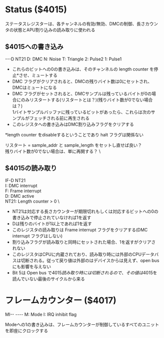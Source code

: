 # Status ($4015)

ステータスレジスターは、各チャンネルの有効/無効、DMCの制御、長さカウンタの状態とAPU割り込みの読み取りに使われる

## $4015への書き込み

---D NT21
D: DMC
N: Noise
T: Triangle
2: Pulse2
1: Pulse1

- これらのビットへの0の書き込みは、そのチャンネルの length counter を停止*させ、ミュートする
- DMC フラグがクリアされると、DMCの残りバイト数は0にセットされ、DMCはミュートになる
- DMC フラグがセットされると、DMCサンプルは残っているバイトが0の場合にのみリスタートする(リスタートとは？)(残りバイト数が0でない場合は？) \
  1バイトサンプルバッファに残っているビットがあったら、これらは次のサンプルがフェッチされる前に再生される
- このレジスタへの書き込みはDMC割り込みフラグをクリアする

*length counter をdisableするということであり halt フラグは関係ない

リスタート = sample_addr と sample_length をセットし直せば良い？ \
残りバイト数が0でない場合は、単に再開する？ \

## $4015の読み取り

IF-D NT21 \
I: DMC interrupt \
F: Frame interrupt \
D: DMC active \
NT21: Length counter > 0 \

- NT21は対応する長さカウンターが期限切れもしくは対応するビットへの0の書き込みで停止されていなければ1を返す
- Dは残りのバイトが1以上であれば1を返す
- このレジスタの読み取りは Frame interrupt フラグをクリアする(DMC interrupt フラグはしない)
- 割り込みフラグが読み取りと同時にセットされた場合、1を返すがクリアされない
- このレジスタはCPUに内蔵されており、読み取り時には外部のCPUデータバスは切断される。従って戻り値は外部のはデバイスからは見えず、open bus にも影響を与えない
- Bit 5は Open bus で$4015読み取り時には切断されるので、その値は$4015を読んでいない最後のサイクルから来る

# フレームカウンター ($4017)

MI-- ----
M: Mode
I: IRQ inhibit flag

Modeへの1の書き込みは、フレームカウンターが制御しているすべてのユニットを即座にクロックする
